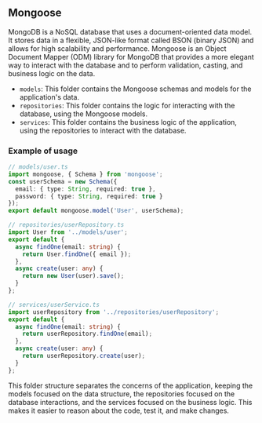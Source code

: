 ## Mongoose

MongoDB is a NoSQL database that uses a document-oriented data model. It stores data in a flexible, JSON-like format called BSON (binary JSON) and allows for high scalability and performance. Mongoose is an Object Document Mapper (ODM) library for MongoDB that provides a more elegant way to interact with the database and to perform validation, casting, and business logic on the data.

- `models`: This folder contains the Mongoose schemas and models for the application's data.
- `repositories`: This folder contains the logic for interacting with the database, using the Mongoose models.
- `services`: This folder contains the business logic of the application, using the repositories to interact with the database.

### Example of usage

```typescript
// models/user.ts
import mongoose, { Schema } from 'mongoose';
const userSchema = new Schema({
  email: { type: String, required: true },
  password: { type: String, required: true }
});
export default mongoose.model('User', userSchema);

// repositories/userRepository.ts
import User from '../models/user';
export default {
  async findOne(email: string) {
    return User.findOne({ email });
  },
  async create(user: any) {
    return new User(user).save();
  }
};

// services/userService.ts
import userRepository from '../repositories/userRepository';
export default {
  async findOne(email: string) {
    return userRepository.findOne(email);
  },
  async create(user: any) {
    return userRepository.create(user);
  }
};
```

This folder structure separates the concerns of the application, keeping the models focused on the data structure, the repositories focused on the database interactions, and the services focused on the business logic. This makes it easier to reason about the code, test it, and make changes.
